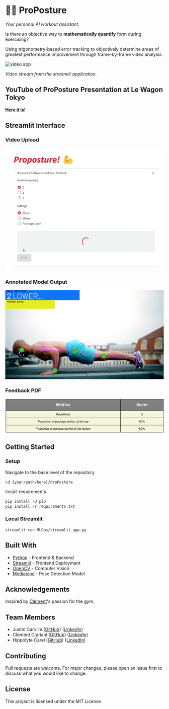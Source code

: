 # 💪💪 ProPosture
_Your personal AI workout assistant._

Is there an objective way to **mathematically quantify** form during exercising?

Using trigonometry-based error tracking to objectively determine areas of greatest performance improvement through frame-by-frame video analysis.

![video app](https://github.com/Clement733/ProPosture/blob/main/images/visual_app.gif)

_Video stream from the streamlit application._

## YouTube of ProPosture Presentation at Le Wagon Tokyo

[**Here it is!**](https://www.youtube.com/watch?v=cBPf38X5R0Y)

## Streamlit Interface
### Video Upload
![interface](https://github.com/Clement733/ProPosture/blob/main/images/interface.png)

### Annotated Model Output
![model](https://github.com/Clement733/ProPosture/blob/main/images/model.png)

### Feedback PDF
![feedback](https://github.com/Clement733/ProPosture/blob/main/images/feedback.png)

## Getting Started
### Setup

Navigate to the base level of the repository
```
cd {your/path/here}/ProPosture
```

Install requirements
```
pip install -U pip
pip install -r requirements.txt
```

### Local Streamlit
```
streamlit run MLOps/streamlit_app.py
```

## Built With
- [Python](https://www.python.org/) - Frontend & Backend
- [Streamlit](https://streamlit.io/) - Frontend Deployment
- [OpenCV](https://opencv.org/) - Computer Vision
- [Mediapipe](https://developers.google.com/mediapipe) - Pose Detection Model

## Acknowledgements
Inspired by [Clement](https://www.linkedin.com/in/cl%C3%A9ment-cipriani-08b1aa26a/)'s passion for the gym.

## Team Members
- Justin Carville ([GitHub](https://github.com/just1nt1me)) ([LinkedIn](https://www.linkedin.com/in/jccarville/))
- Clement Cipriani ([GitHub](https://github.com/Clement733)) ([LinkedIn](https://www.linkedin.com/in/cl%C3%A9ment-cipriani-08b1aa26a/))
- Hippolyte Carel ([GitHub](https://github.com/HippolyteLW)) ([LinkedIn](https://www.linkedin.com/in/hippolytecarel/))

## Contributing
Pull requests are welcome. For major changes, please open an issue first to discuss what you would like to change.

## License
This project is licensed under the MIT License
